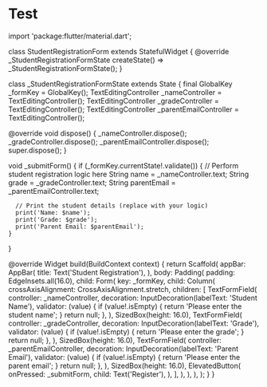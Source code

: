 # Test 
import 'package:flutter/material.dart';

class StudentRegistrationForm extends StatefulWidget {
  @override
  _StudentRegistrationFormState createState() => _StudentRegistrationFormState();
}

class _StudentRegistrationFormState extends State<StudentRegistrationForm> {
  final GlobalKey<FormState> _formKey = GlobalKey<FormState>();
  TextEditingController _nameController = TextEditingController();
  TextEditingController _gradeController = TextEditingController();
  TextEditingController _parentEmailController = TextEditingController();

  @override
  void dispose() {
    _nameController.dispose();
    _gradeController.dispose();
    _parentEmailController.dispose();
    super.dispose();
  }

  void _submitForm() {
    if (_formKey.currentState!.validate()) {
      // Perform student registration logic here
      String name = _nameController.text;
      String grade = _gradeController.text;
      String parentEmail = _parentEmailController.text;

      // Print the student details (replace with your logic)
      print('Name: $name');
      print('Grade: $grade');
      print('Parent Email: $parentEmail');
    }
  }

  @override
  Widget build(BuildContext context) {
    return Scaffold(
      appBar: AppBar(
        title: Text('Student Registration'),
      ),
      body: Padding(
        padding: EdgeInsets.all(16.0),
        child: Form(
          key: _formKey,
          child: Column(
            crossAxisAlignment: CrossAxisAlignment.stretch,
            children: [
              TextFormField(
                controller: _nameController,
                decoration: InputDecoration(labelText: 'Student Name'),
                validator: (value) {
                  if (value!.isEmpty) {
                    return 'Please enter the student name';
                  }
                  return null;
                },
              ),
              SizedBox(height: 16.0),
              TextFormField(
                controller: _gradeController,
                decoration: InputDecoration(labelText: 'Grade'),
                validator: (value) {
                  if (value!.isEmpty) {
                    return 'Please enter the grade';
                  }
                  return null;
                },
              ),
              SizedBox(height: 16.0),
              TextFormField(
                controller: _parentEmailController,
                decoration: InputDecoration(labelText: 'Parent Email'),
                validator: (value) {
                  if (value!.isEmpty) {
                    return 'Please enter the parent email';
                  }
                  return null;
                },
              ),
              SizedBox(height: 16.0),
              ElevatedButton(
                onPressed: _submitForm,
                child: Text('Register'),
              ),
            ],
          ),
        ),
      ),
    );
  }
}

